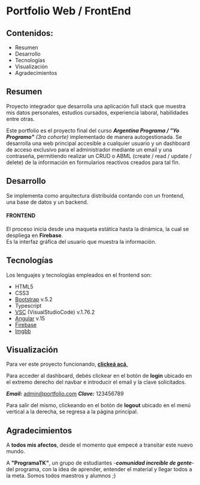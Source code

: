 # Portfolio Web / FrontEnd

## Contenidos:
* Resumen
* Desarrollo
* Tecnologías
* Visualización
* Agradecimientos

Resumen
---
Proyecto integrador que desarrolla una aplicación full stack que muestra mis datos personales, estudios cursados, experiencia laboral, habilidades entre otras.

Este portfolio es el proyecto final del curso ***Argentina Programa / "Yo Programo"*** *(3ra cohorte)* implementado de manera autogestionada.
Se desarrolla una web principal accesible a cualquier usuario y un dashboard de acceso exclusivo para el administrador mediante un email y una contraseña, permitiendo realizar un CRUD o ABML (create / read / update / delete) de la información en formularios reactivos creados para tal fin.

Desarrollo
---
Se implementa como arquitectura distribuida contando con un frontend, una base de datos y un backend.
#### FRONTEND
El proceso inicia desde una maqueta estática hasta la dinámica, la cual se despliega en **Firebase**.  
Es la interfaz gráfica del usuario que muestra la información.

Tecnologías
---
Los lenguajes y tecnologías empleados en el frontend son:
* HTML5
* CSS3
* [Bootstrap](https://getbootstrap.com/ "Bootstrap") v.5.2
* Typescript
* [VSC](https://code.visualstudio.com/ "VSC") (VisualStudioCode) v.1.76.2
* [Angular](https://angular.io/ "Angular") v.15
* [Firebase](http://firebase.google.com "Firebase")
* [Imgbb](https://imgbb.com/ "Imgbb")

Visualización
---
Para ver este proyecto funcionando, [**clickeá acá**.](https://portfolio-karinsd.web.app/ "clickeá acá.") 

Para acceder al dashboard, debés clickear en el botón de **login** ubicado en el extremo derecho del navbar e introducir el email y la clave solicitados.

***Email:*** admin@portfolio.com
***Clave:*** 123456789

Para salir del mismo, clickeando en el botón de **logout** ubicado en el menú vertical a la derecha, se regresa a la página principal.

Agradecimientos
---
A **todos mis afectos**, desde el momento que empecé a transitar este nuevo mundo.

A **"ProgramaTK"**, un grupo de estudiantes -***comunidad increíble de gente***- del programa, con la idea de aprender, entender el material y llegar todos a la meta. Somos todos maestros y alumnos ;)
